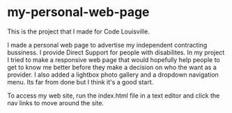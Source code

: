 # my-personal-web-page
This is the project that I made for Code Louisville.

I made a personal web page to advertise my independent contracting bussiness. I provide Direct Support for people with disabilites. In my project I tried to make a responsive web page that would hopefully help people to get to know me better before they make a decision on who the want as a provider. I also added a lightbox photo gallery and a dropdown navigation menu. Its far from done but I think it's a good start.

To access my web site, run the index.html file in a text editor and click the nav links to move around the site.
